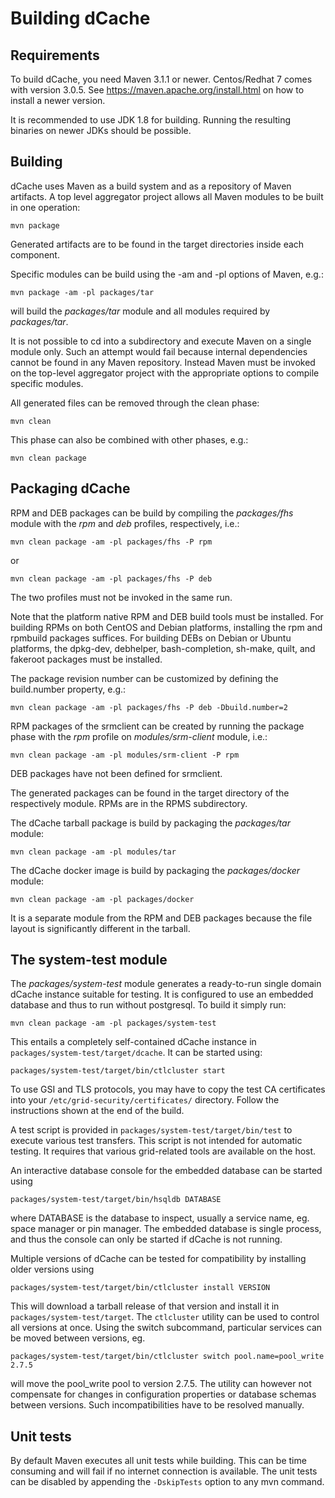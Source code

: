 Building dCache
===============

Requirements
------------

To build dCache, you need Maven 3.1.1 or newer. 
Centos/Redhat 7 comes with version 3.0.5. See https://maven.apache.org/install.html
on how to install a newer version.

It is recommended to use JDK 1.8 for building. Running the resulting 
binaries on newer JDKs should be possible.

Building
--------

dCache uses Maven as a build system and as a repository of Maven
artifacts. A top level aggregator project allows all Maven modules to
be built in one operation:

    mvn package

Generated artifacts are to be found in the target directories inside
each component.

Specific modules can be build using the -am and -pl options of Maven,
e.g.:

    mvn package -am -pl packages/tar

will build the _packages/tar_ module and all modules required by
_packages/tar_.

It is not possible to cd into a subdirectory and execute Maven on a
single module only. Such an attempt would fail because internal
dependencies cannot be found in any Maven repository. Instead Maven
must be invoked on the top-level aggregator project with the
appropriate options to compile specific modules.

All generated files can be removed through the clean phase:

    mvn clean

This phase can also be combined with other phases, e.g.:

    mvn clean package

Packaging dCache
----------------

RPM and DEB packages can be build by compiling the _packages/fhs_
module with the _rpm_ and _deb_ profiles, respectively, i.e.:

    mvn clean package -am -pl packages/fhs -P rpm

or

    mvn clean package -am -pl packages/fhs -P deb

The two profiles must not be invoked in the same run. 

Note that the platform native RPM and DEB build tools must be installed. 
For building RPMs on both CentOS and Debian platforms, installing 
the rpm and rpmbuild packages suffices. 
For building DEBs on Debian or Ubuntu platforms, the dpkg-dev, 
debhelper, bash-completion, sh-make, quilt, and fakeroot packages
must be installed.

The package revision number can be customized by defining the
build.number property, e.g.:

    mvn clean package -am -pl packages/fhs -P deb -Dbuild.number=2

RPM packages of the srmclient can be created by running the package
phase with the _rpm_ profile on _modules/srm-client_ module, i.e.:

    mvn clean package -am -pl modules/srm-client -P rpm

DEB packages have not been defined for srmclient.

The generated packages can be found in the target directory of the
respectively module. RPMs are in the RPMS subdirectory.


The dCache tarball package is build by packaging the _packages/tar_
module:

    mvn clean package -am -pl modules/tar

The dCache docker image is build by packaging the _packages/docker_
module:

    mvn clean package -am -pl packages/docker

It is a separate module from the RPM and DEB packages because the file
layout is significantly different in the tarball.

The system-test module
----------------------

The _packages/system-test_ module generates a ready-to-run single domain dCache
instance suitable for testing. It is configured to use an embedded database and
thus to run without postgresql. To build it simply run:

    mvn clean package -am -pl packages/system-test

This entails a completely self-contained dCache instance in
`packages/system-test/target/dcache`. It can be started using:

    packages/system-test/target/bin/ctlcluster start

To use GSI and TLS protocols, you may have to copy the test CA certificates
into your `/etc/grid-security/certificates/` directory. Follow the instructions
shown at the end of the build.

A test script is provided in `packages/system-test/target/bin/test` to execute
various test transfers. This script is not intended for automatic testing. It
requires that various grid-related tools are available on the host.


An interactive database console for the embedded database can be started using

    packages/system-test/target/bin/hsqldb DATABASE

where DATABASE is the database to inspect, usually a service name, eg. space
manager or pin manager. The embedded database is single process, and thus the
console can only be started if dCache is not running.


Multiple versions of dCache can be tested for compatibility by installing
older versions using

    packages/system-test/target/bin/ctlcluster install VERSION

This will download a tarball release of that version and install it in
`packages/system-test/target`. The `ctlcluster` utility can be used to control
all versions at once. Using the switch subcommand, particular services can
be moved between versions, eg.

    packages/system-test/target/bin/ctlcluster switch pool.name=pool_write 2.7.5

will move the pool_write pool to version 2.7.5. The utility can however not
compensate for changes in configuration properties or database schemas between
versions. Such incompatibilities have to be resolved manually.


Unit tests
----------

By default Maven executes all unit tests while building. This can be
time consuming and will fail if no internet connection is
available. The unit tests can be disabled by appending the `-DskipTests`
option to any mvn command.
